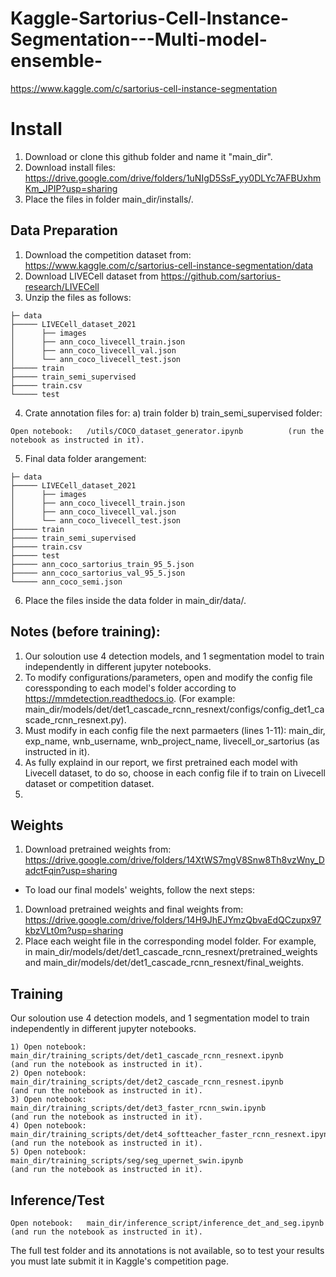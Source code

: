 # Kaggle-Sartorius-Cell-Instance-Segmentation---Multi-model-ensemble-

https://www.kaggle.com/c/sartorius-cell-instance-segmentation

# Install
1) Download or clone this github folder and name it "main_dir".
2) Download install files: https://drive.google.com/drive/folders/1uNIgD5SsF_yy0DLYc7AFBUxhmKm_JPIP?usp=sharing
3) Place the files in folder main_dir/installs/.


## Data Preparation
1) Download the competition dataset from: https://www.kaggle.com/c/sartorius-cell-instance-segmentation/data
2) Download LIVECell dataset from https://github.com/sartorius-research/LIVECell 
3) Unzip the files as follows:
```
├─ data
├───── LIVECell_dataset_2021
│      ├── images
│      ├── ann_coco_livecell_train.json
│      ├── ann_coco_livecell_val.json
│      └── ann_coco_livecell_test.json
├───── train
├───── train_semi_supervised
├───── train.csv
└───── test
```
4) Crate annotation files for: a) train folder  b) train_semi_supervised folder:
```
Open notebook:   /utils/COCO_dataset_generator.ipynb          (run the notebook as instructed in it).
```

5) Final data folder arangement:
```
├─ data
├───── LIVECell_dataset_2021
│      ├── images
│      ├── ann_coco_livecell_train.json
│      ├── ann_coco_livecell_val.json
│      └── ann_coco_livecell_test.json
├───── train
├───── train_semi_supervised
├───── train.csv
├───── test
├───── ann_coco_sartorius_train_95_5.json
├───── ann_coco_sartorius_val_95_5.json
└───── ann_coco_semi.json
```
6) Place the files inside the data folder in main_dir/data/.

## Notes (before training): 
1) Our soloution use 4 detection models, and 1 segmentation model to train independently in different jupyter notebooks.
2) To modify configurations/parameters, open and modify the config file coressponding to each model's folder according to https://mmdetection.readthedocs.io.
         (For example: main_dir/models/det/det1_cascade_rcnn_resnext/configs/config_det1_cascade_rcnn_resnext.py).
3) Must modify in each config file the next parmaeters (lines 1-11): main_dir, exp_name, wnb_username, wnb_project_name, livecell_or_sartorius (as instructed in it).
4) As fully explaind in our report, we first pretrained each model with Livecell dataset, to do so, choose in each config file if to train on Livecell dataset or competition dataset.
5) 

## Weights

1) Download pretrained weights from: https://drive.google.com/drive/folders/14XtWS7mgV8Snw8Th8vzWny_DadctFqin?usp=sharing
* To load our final models' weights, follow the next steps:
1) Download pretrained weights and final weights from: https://drive.google.com/drive/folders/14H9JhEJYmzQbvaEdQCzupx97kbzVLt0m?usp=sharing
2) Place each weight file in the corresponding model folder. For example, in main_dir/models/det/det1_cascade_rcnn_resnext/pretrained_weights and main_dir/models/det/det1_cascade_rcnn_resnext/final_weights. 

## Training
Our soloution use 4 detection models, and 1 segmentation model to train independently in different jupyter notebooks. 
```
1) Open notebook:   main_dir/training_scripts/det/det1_cascade_rcnn_resnext.ipynb            (and run the notebook as instructed in it).
2) Open notebook:   main_dir/training_scripts/det/det2_cascade_rcnn_resnest.ipynb            (and run the notebook as instructed in it).
3) Open notebook:   main_dir/training_scripts/det/det3_faster_rcnn_swin.ipynb                (and run the notebook as instructed in it).
4) Open notebook:   main_dir/training_scripts/det/det4_softteacher_faster_rcnn_resnext.ipynb (and run the notebook as instructed in it).
5) Open notebook:   main_dir/training_scripts/seg/seg_upernet_swin.ipynb                     (and run the notebook as instructed in it).
```
## Inference/Test
```
Open notebook:   main_dir/inference_script/inference_det_and_seg.ipynb                    (and run the notebook as instructed in it).
```

The full test folder and its annotations is not available, so to test your results you must late submit it in Kaggle's competition page.

